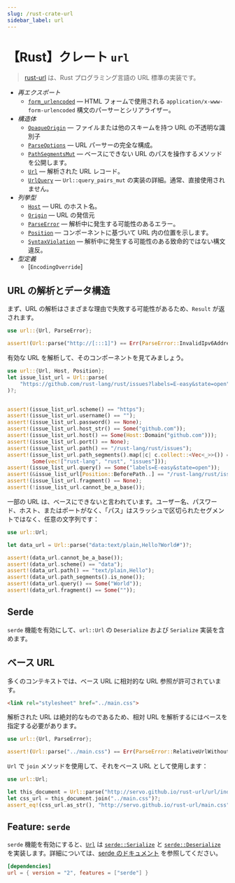 ```yaml
---
slug: /rust-crate-url
sidebar_label: url
---
```


# 【Rust】クレート `url`

> [rust-url](https://docs.rs/url/latest/url/) は、Rust プログラミング言語の URL 標準の実装です。


- _再エクスポート_
  - [`form_urlencoded`](https://docs.rs/form_urlencoded/1.0.1/form_urlencoded/index.html) — HTML フォームで使用される `application/x-www-form-urlencoded` 構文のパーサーとシリアライザー。
- _構造体_
  - [`OpaqueOrigin`](https://docs.rs/url/latest/url/struct.OpaqueOrigin.html) — ファイルまたは他のスキームを持つ URL の不透明な識別子
  - [`ParseOptions`](https://docs.rs/url/latest/url/struct.ParseOptions.html) — URL パーサーの完全な構成。
  - [`PathSegmentsMut`](https://docs.rs/url/latest/url/struct.PathSegmentsMut.html) — ベースにできない URL のパスを操作するメソッドを公開します。
  - [`Url`](https://docs.rs/url/latest/url/struct.Url.html) — 解析された URL レコード。
  - [`UrlQuery`](https://docs.rs/url/latest/url/struct.UrlQuery.html) — `Url::query_pairs_mut` の実装の詳細。通常、直接使用されません。
- _列挙型_
  - [`Host`](https://docs.rs/url/latest/url/enum.Host.html) — URL のホスト名。
  - [`Origin`](https://docs.rs/url/latest/url/enum.Origin.html) — URL の発信元
  - [`ParseError`](https://docs.rs/url/latest/url/enum.ParseError.html) — 解析中に発生する可能性のあるエラー。
  - [`Position`](https://docs.rs/url/latest/url/enum.Position.html) — コンポーネントに基づいて URL 内の位置を示します。
  - [`SyntaxViolation`](https://docs.rs/url/latest/url/enum.SyntaxViolation.html) — 解析中に発生する可能性のある致命的ではない構文違反。
- _型定義_
  - [`EncodingOverride`]

## URL の解析とデータ構造

まず、URL の解析はさまざまな理由で失敗する可能性があるため、`Result` が返されます。

```rust
use url::{Url, ParseError};

assert!(Url::parse("http://[:::1]") == Err(ParseError::InvalidIpv6Address))
```

有効な URL を解析して、そのコンポーネントを見てみましょう。

```rust 
use url::{Url, Host, Position};
let issue_list_url = Url::parse(
    "https://github.com/rust-lang/rust/issues?labels=E-easy&state=open"
)?;


assert!(issue_list_url.scheme() == "https");
assert!(issue_list_url.username() == "");
assert!(issue_list_url.password() == None);
assert!(issue_list_url.host_str() == Some("github.com"));
assert!(issue_list_url.host() == Some(Host::Domain("github.com")));
assert!(issue_list_url.port() == None);
assert!(issue_list_url.path() == "/rust-lang/rust/issues");
assert!(issue_list_url.path_segments().map(|c| c.collect::<Vec<_>>()) ==
        Some(vec!["rust-lang", "rust", "issues"]));
assert!(issue_list_url.query() == Some("labels=E-easy&state=open"));
assert!(&issue_list_url[Position::BeforePath..] == "/rust-lang/rust/issues?labels=E-easy&state=open");
assert!(issue_list_url.fragment() == None);
assert!(!issue_list_url.cannot_be_a_base());
```

一部の URL は、ベースにできないと言われています。ユーザー名、パスワード、ホスト、またはポートがなく、「パス」はスラッシュで区切られたセグメントではなく、任意の文字列です：

```rust 
use url::Url;

let data_url = Url::parse("data:text/plain,Hello?World#")?;

assert!(data_url.cannot_be_a_base());
assert!(data_url.scheme() == "data");
assert!(data_url.path() == "text/plain,Hello");
assert!(data_url.path_segments().is_none());
assert!(data_url.query() == Some("World"));
assert!(data_url.fragment() == Some(""));
```

## Serde

`serde` 機能を有効にして、`url::Url` の `Deserialize` および `Serialize` 実装を含めます。

## ベース URL

多くのコンテキストでは、ベース URL に相対的な URL 参照が許可されています。

```html 
<link rel="stylesheet" href="../main.css">
```

解析された URL は絶対的なものであるため、相対 URL を解析するにはベースを指定する必要があります。

```rust
use url::{Url, ParseError};

assert!(Url::parse("../main.css") == Err(ParseError::RelativeUrlWithoutBase));
```

`Url` で `join` メソッドを使用して、それをベース URL として使用します：

```rust 
use url::Url;

let this_document = Url::parse("http://servo.github.io/rust-url/url/index.html")?;
let css_url = this_document.join("../main.css")?;
assert_eq!(css_url.as_str(), "http://servo.github.io/rust-url/main.css");
```

## Feature: `serde`

`serde` 機能を有効にすると、[`Url`](https://docs.rs/url/latest/url/struct.Url.html) は [`serde::Serialize`](https://docs.rs/serde/1/serde/trait.Serialize.html) と [`serde::Deserialize`](https://docs.rs/serde/1/serde/trait.Deserialize.html) を実装します。詳細については、[serde のドキュメント](https://serde.rs/) を参照してください。

```toml title="Cargo.toml"
[dependencies]
url = { version = "2", features = ["serde"] }
```
